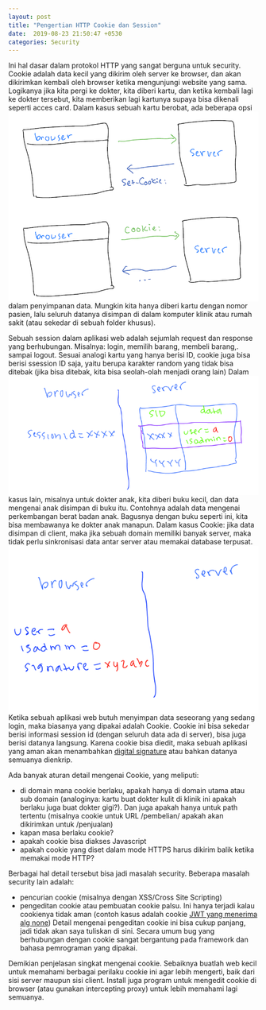 ```yaml
---
layout: post
title: "Pengertian HTTP Cookie dan Session"
date:  2019-08-23 21:50:47 +0530
categories: Security
---
```

Ini hal dasar dalam protokol HTTP yang sangat berguna untuk security. Cookie adalah data kecil yang dikirim oleh server ke browser, dan akan dikirimkan kembali oleh browser ketika mengunjungi website yang sama. Logikanya jika kita pergi ke dokter, kita diberi kartu, dan ketika kembali lagi ke dokter tersebut, kita memberikan lagi kartunya supaya bisa dikenali seperti acces card.
<img src = "assets/cookie.png" 
     alt = "Setelah server memberi “Cookie”, browser akan memberikan lagi “Cookie” ke server di request berikutnya" 
     style = "float: left; margin-right: 20px;" />
Dalam kasus sebuah kartu berobat, ada beberapa opsi dalam penyimpanan data. Mungkin kita hanya diberi kartu dengan nomor pasien, lalu seluruh datanya disimpan di dalam komputer klinik atau rumah sakit (atau sekedar di sebuah folder khusus).

Sebuah session dalam aplikasi web adalah sejumlah request dan response yang berhubungan. Misalnya: login, memilih barang, membeli barang,. sampai logout. Sesuai analogi kartu yang hanya berisi ID, cookie juga bisa berisi ssession ID saja, yaitu berupa karakter random yang tidak bisa ditebak (jika bisa ditebak, kita bisa seolah-olah menjadi orang lain)
<img src = "assets/cookie-2.png"
     alt = "Session ID"
     style = "float: left; margin-right: 20px;" />
Dalam kasus lain, misalnya untuk dokter anak, kita diberi buku kecil, dan data mengenai anak disimpan di buku itu. Contohnya adalah data mengenai perkembangan berat badan anak. Bagusnya dengan buku seperti ini, kita bisa membawanya ke dokter anak manapun. Dalam kasus Cookie: jika data disimpan di client, maka jika sebuah domain memiliki banyak server, maka tidak perlu sinkronisasi data antar server atau memakai database terpusat.
<img src = "assets/cookiedata.png"
     alt = "Data cookie di client, dilindungi dengan signature"
     style = "float: left; margin-right: 20px;" />
Ketika sebuah aplikasi web butuh menyimpan data seseorang yang sedang login, maka biasanya yang dipakai adalah Cookie. Cookie ini bisa sekedar berisi informasi session id (dengan seluruh data ada di server), bisa juga berisi datanya langsung. Karena cookie bisa diedit, maka sebuah aplikasi yang aman akan menambahkan [digital signature][digital-signature] atau bahkan datanya semuanya dienkrip.

Ada banyak aturan detail mengenai Cookie, yang meliputi:

- di domain mana cookie berlaku, apakah hanya di domain utama atau sub domain (analoginya: kartu buat dokter kulit di klinik ini apakah berlaku juga buat dokter gigi?). Dan juga apakah hanya untuk path tertentu (misalnya cookie untuk URL /pembelian/ apakah akan dikirimkan untuk /penjualan)
- kapan masa berlaku cookie?
- apakah cookie bisa diakses Javascript
- apakah cookie yang diset dalam mode HTTPS harus dikirim balik ketika memakai mode HTTP?

Berbagai hal detail tersebut bisa jadi masalah security. Beberapa masalah security lain adalah:

- pencurian cookie (misalnya dengan XSS/Cross Site Scripting)
- pengeditan cookie atau pembuatan cookie palsu. Ini hanya terjadi kalau cookienya tidak aman (contoh kasus adalah cookie [JWT yang menerima alg none][news])
Detail mengenai pengeditan cookie ini bisa cukup panjang, jadi tidak akan saya tuliskan di sini. Secara umum bug yang berhubungan dengan cookie sangat bergantung pada framework dan bahasa pemrograman yang dipakai.

Demikian penjelasan singkat mengenai cookie. Sebaiknya buatlah web kecil untuk memahami berbagai perilaku cookie ini agar lebih mengerti, baik dari sisi server maupun sisi client. Install juga program untuk mengedit cookie di browser (atau gunakan intercepting proxy) untuk lebih memahami lagi semuanya.

[news]: https://auth0.com/blog/critical-vulnerabilities-in-json-web-token-libraries/
[digital-signature]: #
